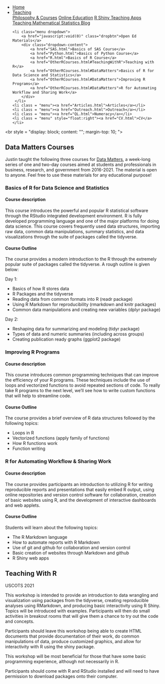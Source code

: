 
<head>
  <link rel="stylesheet" href="../css/styles.css">
</head>

<ul class = "menu">
    <li class = "menu"><a href="../index.html">Home</a></li>
    <li class="menu dropdown">
        <a href="javascript:void(0)" class="dropbtn">Teaching</a>
        <div class="dropdown-content">
            <a href="PhilosophyCourses.html">Philosophy & Courses</a>
            <a href="Online.html">Online Education</a>
            <a href="ShinyApps.html">R Shiny Teaching Apps</a>
            <a href="MathStat.html">Teaching Mathematical Statistics Blog</a>
        </div>
     </li>
    
    <li class="menu dropdown">
        <a href="javascript:void(0)" class="dropbtn">Open Ed Materials</a>
        <div class="dropdown-content">
            <a href="SAS.html">Basics of SAS Course</a>
            <a href="Python.html">Basics of Python Course</a>
            <a href="R.html">Basics of R Course</a>
            <a href="OtherRCourses.html#TeachingWithR">Teaching with R</a>
            <a href="OtherRCourses.html#DataMatters">Basics of R for Data Science and Statistics</a>
            <a href="OtherRCourses.html#DataMatters">Improving R Programs</a>
            <a href="OtherRCourses.html#DataMatters">R for Automating Workflow and Sharing Work</a>
        </div>
     </li>
    <li class = "menu"><a href="Articles.html">Articles</a></li>
    <li class = "menu"><a href="Outreach.html">Outreach</a></li>
    <li class = "menu"><a href="QL.html">Numeracy</a></li>
    <li class = "menu" style="float:right"><a href="CV.html">CV</a></li>
</ul>

<br style = "display: block; content: ""; margin-top: 10; ">

## <a name = "DataMatters"></a> Data Matters Courses

Justin taught the following three courses for [Data
Matters](https://datamatters.org/), a week-long series of one and
two-day courses aimed at students and professionals in business,
research, and government from 2016-2021. The material is open to anyone.
Feel free to use these materials for any educational purpose!

### Basics of R for Data Science and Statistics

#### Course description

This course introduces the powerful and popular R statistical software
through the RStudio integrated development environment. R is fully
developed programming language and one of the major platforms for doing
data science. This course covers frequently used data structures,
importing raw data, common data manipulations, summary statistics, and
data visualizations through the suite of packages called the tidyverse.

#### Course Outline

The course provides a modern introduction to the R through the extremely
popular suite of packages called the tidyverse. A rough outline is given
below:

Day 1:

-   Basics of how R stores data
-   R Packages and the tidyverse
-   Reading data from common formats into R (readr package)
-   Using R Markdown for reproducibility (rmarkdown and knitr packages)
-   Common data manipulations and creating new variables (dplyr package)

Day 2:

-   Reshaping data for summarizing and modeling (tidyr package)
-   Types of data and numeric summaries (including across groups)
-   Creating publication ready graphs (ggplot2 package)

### Improving R Programs

#### Course description

This course introduces common programming techniques that can improve
the efficiency of your R programs. These techniques include the use of
loops and vectorized functions to avoid repeated sections of code. To
really take R programs to the next level, we’ll see how to write custom
functions that will help to streamline code.

#### Course Outline

The course provides a brief overview of R data structures followed by
the following topics:

-   Loops in R
-   Vectorized functions (apply family of functions)
-   How R functions work
-   Function writing

### R for Automating Workflow & Sharing Work

#### Course description

The course provides participants an introduction to utilizing R for
writing reproducible reports and presentations that easily embed R
output, using online repositories and version control software for
collaboration, creation of basic websites using R, and the development
of interactive dashboards and web applets.

#### Course Outline

Students will learn about the following topics:

-   The R Markdown language
-   How to automate reports with R Markdown
-   Use of git and github for collaboration and version control
-   Basic creation of websites through Markdown and github
-   R Shiny web apps

## <a name = "TeachingWithR"></a> Teaching With R

USCOTS 2021

This workshop is intended to provide an introduction to data wrangling
and visualization using packages from the tidyverse, creating
reproducible analyses using RMarkdown, and producing basic interactivity
using R Shiny. Topics will be introduced with examples. Participants
will then do small activities in breakout rooms that will give them a
chance to try out the code and concepts.

Participants should leave this workshop being able to create HTML
documents that provide documentation of their work, do common
manipulations of data, produce customized graphics, and allow for
interactivity with R using the shiny package.

This workshop will be most beneficial for those that have some basic
programming experience, although not necessarily in R.

Participants should come with R and RStudio installed and will need to
have permission to download packages onto their computer.
